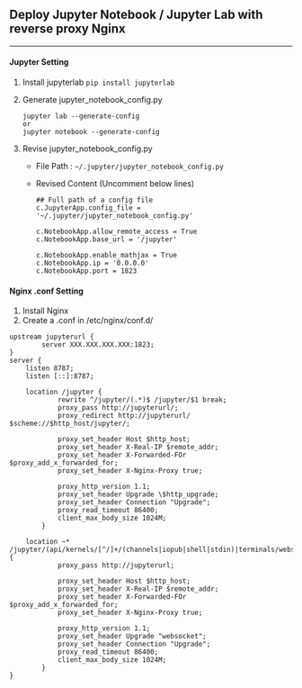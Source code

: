 ## Deploy Jupyter Notebook / Jupyter Lab with reverse proxy Nginx
---
#### Jupyter Setting
1. Install jupyterlab
    `pip install jupyterlab` 
2. Generate jupyter_notebook_config.py 
    ```shell
    jupyter lab --generate-config
    or 
    jupyter notebook --generate-config
    ```

3. Revise jupyter_notebook_config.py

    * File Path : `~/.jupyter/jupyter_notebook_config.py` 

    * Revised Content (Uncomment below lines) 
        ```
        ## Full path of a config file
        c.JupyterApp.config_file = '~/.jupyter/jupyter_notebook_config.py'

        c.NotebookApp.allow_remote_access = True
        c.NotebookApp.base_url = '/jupyter'

        c.NotebookApp.enable_mathjax = True
        c.NotebookApp.ip = '0.0.0.0'
        c.NotebookApp.port = 1823

        ```
#### Nginx .conf Setting
1. Install Nginx 
2. Create a .conf in /etc/nginx/conf.d/ 
```
upstream jupyterurl {
        server XXX.XXX.XXX.XXX:1823;
}
server {
    listen 8787;
    listen [::]:8787;
    
    location /jupyter {
            rewrite ^/jupyter/(.*)$ /jupyter/$1 break;
            proxy_pass http://jupyterurl/;
            proxy_redirect http://jupyterurl/ $scheme://$http_host/jupyter/;
            
            proxy_set_header Host $http_host;
            proxy_set_header X-Real-IP $remote_addr;
            proxy_set_header X-Forwarded-FOr $proxy_add_x_forwarded_for;
            proxy_set_header X-Nginx-Proxy true;

            proxy_http_version 1.1;
            proxy_set_header Upgrade \$http_upgrade;
            proxy_set_header Connection "Upgrade";
            proxy_read_timeout 86400;
            client_max_body_size 1024M;   
        }

    location ~* /jupyter/(api/kernels/[^/]+/(channels|iopub|shell|stdin)|terminals/websocket)/? {
            proxy_pass http://jupyterurl;
			
            proxy_set_header Host $http_host;
            proxy_set_header X-Real-IP $remote_addr;
            proxy_set_header X-Forwarded-FOr $proxy_add_x_forwarded_for;
            proxy_set_header X-Nginx-Proxy true;

            proxy_http_version 1.1;
            proxy_set_header Upgrade "websocket";
            proxy_set_header Connection "Upgrade";
            proxy_read_timeout 86400;
            client_max_body_size 1024M;   
        }
}
```
